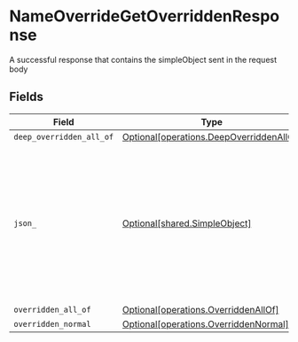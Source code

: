 # NameOverrideGetOverriddenResponse

A successful response that contains the simpleObject sent in the request body


## Fields

| Field                                                                                                                                                          | Type                                                                                                                                                           | Required                                                                                                                                                       | Description                                                                                                                                                    |
| -------------------------------------------------------------------------------------------------------------------------------------------------------------- | -------------------------------------------------------------------------------------------------------------------------------------------------------------- | -------------------------------------------------------------------------------------------------------------------------------------------------------------- | -------------------------------------------------------------------------------------------------------------------------------------------------------------- |
| `deep_overridden_all_of`                                                                                                                                       | [Optional[operations.DeepOverriddenAllOf]](../../models/operations/deepoverriddenallof.md)                                                                     | :heavy_minus_sign:                                                                                                                                             | N/A                                                                                                                                                            |
| `json_`                                                                                                                                                        | [Optional[shared.SimpleObject]](../../models/shared/simpleobject.md)                                                                                           | :heavy_minus_sign:                                                                                                                                             | A simple object that uses all our supported primitive types and enums and has optional properties.<br/><br/>[A link to the external docs.](https://speakeasy.com/docs) |
| `overridden_all_of`                                                                                                                                            | [Optional[operations.OverriddenAllOf]](../../models/operations/overriddenallof.md)                                                                             | :heavy_minus_sign:                                                                                                                                             | N/A                                                                                                                                                            |
| `overridden_normal`                                                                                                                                            | [Optional[operations.OverriddenNormal]](../../models/operations/overriddennormal.md)                                                                           | :heavy_minus_sign:                                                                                                                                             | N/A                                                                                                                                                            |